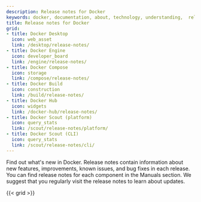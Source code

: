 ```yaml
---
description: Release notes for Docker
keywords: docker, documentation, about, technology, understanding,  release, scout, desktop, hub, compose, build, engine
title: Release notes for Docker
grid:
- title: Docker Desktop
  icon: web_asset
  link: /desktop/release-notes/
- title: Docker Engine
  icon: developer_board
  link: /engine/release-notes/
- title: Docker Compose
  icon: storage
  link: /compose/release-notes/
- title: Docker Build
  icon: construction
  link: /build/release-notes/
- title: Docker Hub
  icon: widgets
  link: /docker-hub/release-notes/
- title: Docker Scout (platform)
  icon: query_stats
  link: /scout/release-notes/platform/
- title: Docker Scout (CLI)
  icon: query_stats
  link: /scout/release-notes/cli/
---
```


Find out what's new in Docker. Release notes contain information about new
features, improvements, known issues, and bug fixes in each release. You can
find release notes for each component in the Manuals section. We suggest
that you regularly visit the release notes to learn about updates.

{{< grid >}}

